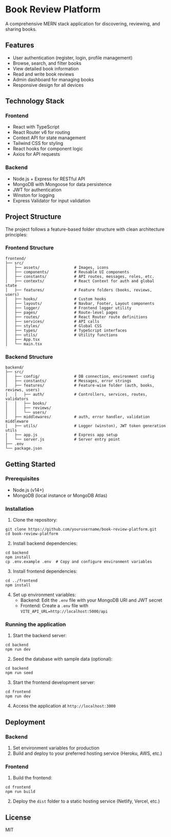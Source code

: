 # Book Review Platform

A comprehensive MERN stack application for discovering, reviewing, and sharing books.

## Features

- User authentication (register, login, profile management)
- Browse, search, and filter books
- View detailed book information
- Read and write book reviews
- Admin dashboard for managing books
- Responsive design for all devices

## Technology Stack

### Frontend
- React with TypeScript
- React Router v6 for routing
- Context API for state management
- Tailwind CSS for styling
- React hooks for component logic
- Axios for API requests

### Backend
- Node.js + Express for RESTful API
- MongoDB with Mongoose for data persistence
- JWT for authentication
- Winston for logging
- Express Validator for input validation

## Project Structure

The project follows a feature-based folder structure with clean architecture principles:

### Frontend Structure
```
frontend/
├── src/
│   ├── assets/               # Images, icons
│   ├── components/           # Reusable UI components
│   ├── constants/            # API routes, messages, roles, etc.
│   ├── contexts/             # React Context for auth and global state
│   ├── features/             # Feature folders (books, reviews, users)
│   ├── hooks/                # Custom hooks
│   ├── layouts/              # Navbar, Footer, Layout components
│   ├── logger/               # Frontend logger utility
│   ├── pages/                # Route-level pages
│   ├── routes/               # React Router route definitions
│   ├── services/             # API calls
│   ├── styles/               # Global CSS
│   ├── types/                # TypeScript interfaces
│   ├── utils/                # Utility functions
│   ├── App.tsx
│   └── main.tsx
```

### Backend Structure
```
backend/
├── src/
│   ├── config/               # DB connection, environment config
│   ├── constants/            # Messages, error strings
│   ├── features/             # Feature-wise folder (auth, books, reviews, users)
│   │   ├── auth/             # Controllers, services, routes, validators
│   │   ├── books/
│   │   ├── reviews/
│   │   └── users/
│   ├── middlewares/          # auth, error handler, validation middleware
│   ├── utils/                # Logger (winston), JWT token generation utils
│   ├── app.js                # Express app setup
│   └── server.js             # Server entry point
├── .env
└── package.json
```

## Getting Started

### Prerequisites
- Node.js (v14+)
- MongoDB (local instance or MongoDB Atlas)

### Installation

1. Clone the repository:
```
git clone https://github.com/yourusername/book-review-platform.git
cd book-review-platform
```

2. Install backend dependencies:
```
cd backend
npm install
cp .env.example .env  # Copy and configure environment variables
```

3. Install frontend dependencies:
```
cd ../frontend
npm install
```

4. Set up environment variables:
   - Backend: Edit the `.env` file with your MongoDB URI and JWT secret
   - Frontend: Create a `.env` file with `VITE_API_URL=http://localhost:5000/api`

### Running the application

1. Start the backend server:
```
cd backend
npm run dev
```

2. Seed the database with sample data (optional):
```
cd backend
npm run seed
```

3. Start the frontend development server:
```
cd frontend
npm run dev
```

4. Access the application at `http://localhost:3000`

## Deployment

### Backend
1. Set environment variables for production
2. Build and deploy to your preferred hosting service (Heroku, AWS, etc.)

### Frontend
1. Build the frontend:
```
cd frontend
npm run build
```
2. Deploy the `dist` folder to a static hosting service (Netlify, Vercel, etc.)

## License
MIT